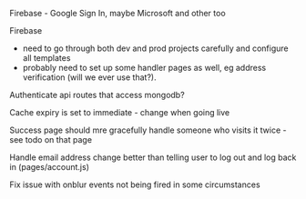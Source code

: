 Firebase - Google Sign In, maybe Microsoft and other too

Firebase

- need to go through both dev and prod projects carefully and configure all templates
- probably need to set up some handler pages as well, eg address verification (will we ever use that?).

Authenticate api routes that access mongodb?

Cache expiry is set to immediate - change when going live

Success page should mre gracefully handle someone who visits it twice - see todo on that page

Handle email address change better than telling user to log out and log back in (pages/account.js)

Fix issue with onblur events not being fired in some circumstances

